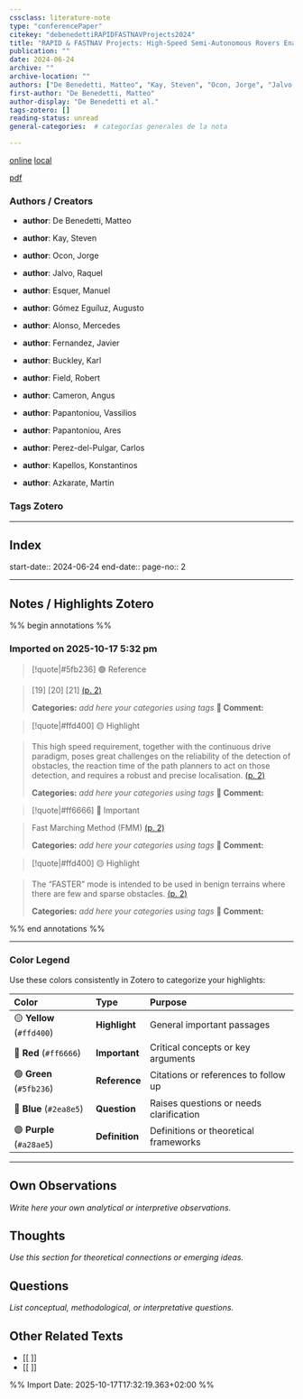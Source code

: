 ```yaml
---
cssclass: literature-note
type: "conferencePaper"
citekey: "debenedettiRAPIDFASTNAVProjects2024"
title: "RAPID & FASTNAV Projects: High-Speed Semi-Autonomous Rovers Enabling High Return Planetary Missions"
publication: ""
date: 2024-06-24
archive: ""
archive-location: ""
authors: ["De Benedetti, Matteo", "Kay, Steven", "Ocon, Jorge", "Jalvo, Raquel", "Esquer, Manuel", "Gómez Eguíluz, Augusto", "Alonso, Mercedes", "Fernandez, Javier", "Buckley, Karl", "Field, Robert", "Cameron, Angus", "Papantoniou, Vassilios", "Papantoniou, Ares", "Perez-del-Pulgar, Carlos", "Kapellos, Konstantinos", "Azkarate, Martin"]
first-author: "De Benedetti, Matteo"
author-display: "De Benedetti et al."
tags-zotero: []
reading-status: unread
general-categories:  # categorías generales de la nota

---
```


[online](http://zotero.org/groups/5532334/items/BM35WYK3) [local](zotero://select/groups/5532334/items/BM35WYK3)

[pdf](file://C:\Users\clsn\Zotero\storage\539DNU83\Benedetti%20et%20al.%20-%20RAPID%20&%20FASTNAV%20Projects%20High-Speed%20Semi-Autonomous%20Rovers%20Enabling%20High%20Return%20Planetary%20Missions.pdf)


### Authors / Creators


- **author**: De Benedetti, Matteo

- **author**: Kay, Steven

- **author**: Ocon, Jorge

- **author**: Jalvo, Raquel

- **author**: Esquer, Manuel

- **author**: Gómez Eguíluz, Augusto

- **author**: Alonso, Mercedes

- **author**: Fernandez, Javier

- **author**: Buckley, Karl

- **author**: Field, Robert

- **author**: Cameron, Angus

- **author**: Papantoniou, Vassilios

- **author**: Papantoniou, Ares

- **author**: Perez-del-Pulgar, Carlos

- **author**: Kapellos, Konstantinos

- **author**: Azkarate, Martin



### Tags Zotero


---

## Index
start-date:: 2024-06-24
end-date::
page-no:: 2

---

## Notes / Highlights Zotero



%% begin annotations %%


### Imported on 2025-10-17 5:32 pm


>[!quote|#5fb236] 
>🟢 Reference


>
> 
>[19] [20] [21] [(p. 2)](zotero://open-pdf/library/items/539DNU83?page=2&annotation=MI53ENR6)
>
>**Categories:** _add here your categories using tags_
>**💬 Comment:** 

>[!quote|#ffd400] 
>🟡 Highlight


>
> 
>This high speed requirement, together with the continuous drive paradigm, poses great challenges on the reliability of the detection of obstacles, the reaction time of the path planners to act on those detection, and requires a robust and precise localisation. [(p. 2)](zotero://open-pdf/library/items/539DNU83?page=2&annotation=BUHP5EYE)
>
>**Categories:** _add here your categories using tags_
>**💬 Comment:** 

>[!quote|#ff6666] 
>🔴 Important


>
> 
>Fast Marching Method (FMM) [(p. 2)](zotero://open-pdf/library/items/539DNU83?page=2&annotation=HSWVJY66)
>
>**Categories:** _add here your categories using tags_
>**💬 Comment:** 

>[!quote|#ffd400] 
>🟡 Highlight


>
> 
>The “FASTER” mode is intended to be used in benign terrains where there are few and sparse obstacles. [(p. 2)](zotero://open-pdf/library/items/539DNU83?page=2&annotation=ZDRDKN33)
>
>**Categories:** _add here your categories using tags_
>**💬 Comment:** 


%% end annotations %%


---

### Color Legend

Use these colors consistently in Zotero to categorize your highlights:

| Color                     | Type           | Purpose                                 |
| :------------------------ | :------------- | :-------------------------------------- |
| 🟡 **Yellow** (`#ffd400`) | **Highlight**  | General important passages              |
| 🔴 **Red** (`#ff6666`)    | **Important**  | Critical concepts or key arguments      |
| 🟢 **Green** (`#5fb236`)  | **Reference**  | Citations or references to follow up    |
| 🔵 **Blue** (`#2ea8e5`)   | **Question**   | Raises questions or needs clarification |
| 🟣 **Purple** (`#a28ae5`) | **Definition** | Definitions or theoretical frameworks   |

---

## Own Observations
_Write here your own analytical or interpretive observations._

## Thoughts
_Use this section for theoretical connections or emerging ideas._

## Questions
_List conceptual, methodological, or interpretative questions._

## Other Related Texts
- [[ ]]
- [[ ]]


%% Import Date: 2025-10-17T17:32:19.363+02:00 %%
